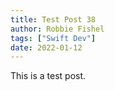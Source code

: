 ```yaml
---
title: Test Post 38
author: Robbie Fishel
tags: ["Swift Dev"]
date: 2022-01-12
---
```


This is a test post.